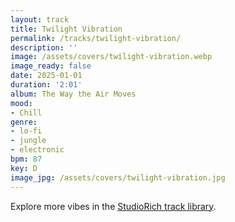 ```yaml
---
layout: track
title: Twilight Vibration
permalink: /tracks/twilight-vibration/
description: ''
image: /assets/covers/twilight-vibration.webp
image_ready: false
date: 2025-01-01
duration: '2:01'
album: The Way the Air Moves
mood:
- Chill
genre:
- lo-fi
- jungle
- electronic
bpm: 87
key: D
image_jpg: /assets/covers/twilight-vibration.jpg
---
```


Explore more vibes in the [StudioRich track library](/tracks/).

